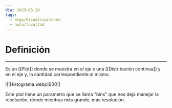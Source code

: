```yaml
---
dia: 2023-03-20
tags:
  - orga/Visualizaciones
  - nota/facultad
---
```

# Definición
---
Es un [[Plot]] donde se muestra en el eje x una [[Distribución continua]] y en el eje y, la cantidad correspondiente al mismo.


![[Histograma.webp|600]]

Este plot tiene un parametro que se llama "bins" que nos deja manejar la resolución, donde mientras más grande, más resolución.